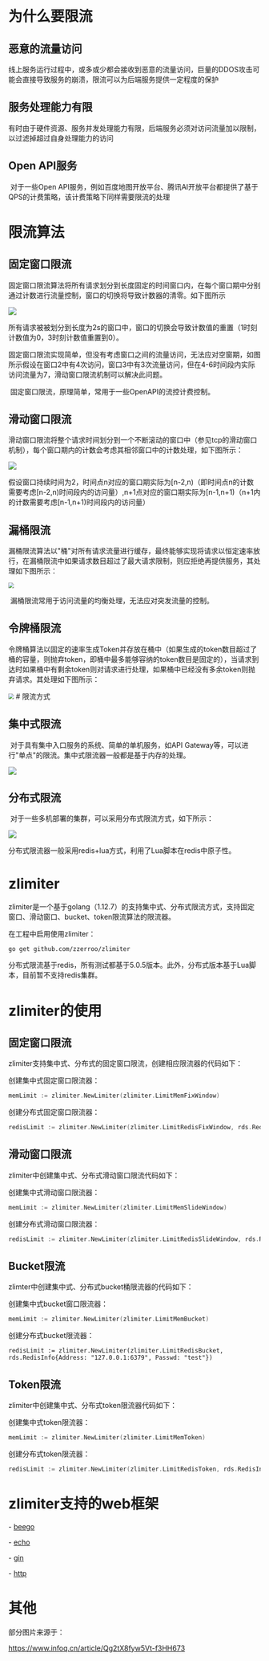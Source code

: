 # 为什么要限流

## 恶意的流量访问

​	线上服务运行过程中，或多或少都会接收到恶意的流量访问，巨量的DDOS攻击可能会直接导致服务的崩溃，限流可以为后端服务提供一定程度的保护

## 服务处理能力有限

​	有时由于硬件资源、服务并发处理能力有限，后端服务必须对访问流量加以限制，以过滤掉超过自身处理能力的访问

## Open API服务

​	对于一些Open API服务，例如百度地图开放平台、腾讯AI开放平台都提供了基于QPS的计费策略，该计费策略下同样需要限流的处理
# 限流算法

## 固定窗口限流

​	固定窗口限流算法将所有请求划分到长度固定的时间窗口内，在每个窗口期中分别通过计数进行流量控制，窗口的切换将导致计数器的清零。如下图所示

![](./fix.png)

所有请求被被划分到长度为2s的窗口中，窗口的切换会导致计数值的重置（1时刻计数值为0，3时刻计数值重置到0）。

​	固定窗口限流实现简单，但没有考虑窗口之间的流量访问，无法应对空窗期，如图所示假设在窗口2中有4次访问，窗口3中有3次流量访问，但在4-6时间段内实际访问流量为7，滑动窗口限流机制可以解决此问题。

​	固定窗口限流，原理简单，常用于一些OpenAPI的流控计费控制。

## 滑动窗口限流

​	滑动窗口限流将整个请求时间划分到一个不断滚动的窗口中（参见tcp的滑动窗口机制），每个窗口期内的计数会考虑其相邻窗口中的计数处理，如下图所示：

![](./slide.png)

​	假设窗口持续时间为2，时间点n对应的窗口期实际为[n-2,n)（即时间点n的计数需要考虑[n-2,n)时间段内的访问量）,n+1点对应的窗口期实际为[n-1,n+1)（n+1内的计数需要考虑[n-1,n+1)时间段内的访问量）

## 漏桶限流

​	漏桶限流算法以"桶"对所有请求流量进行缓存，最终能够实现将请求以恒定速率放行，在漏桶限流中如果请求数目超过了最大请求限制，则应拒绝再提供服务，其处理如下图所示：

<img src="./bucket.png" style="zoom:67%;" />


​	漏桶限流常用于访问流量的均衡处理，无法应对突发流量的控制。

## 令牌桶限流

​	令牌桶算法以固定的速率生成Token并存放在桶中（如果生成的token数目超过了桶的容量，则抛弃token，即桶中最多能够容纳的token数目是固定的），当请求到达时如果桶中有剩余token则对请求进行处理，如果桶中已经没有多余token则抛弃请求。其处理如下图所示：

<img src="./token.png" style="zoom:67%;" />
# 限流方式

## 集中式限流

​	对于具有集中入口服务的系统、简单的单机服务，如API Gateway等，可以进行"单点"的限流。集中式限流器一般都是基于内存的处理。

![](./centralized.png)

## 分布式限流

​	对于一些多机部署的集群，可以采用分布式限流方式，如下所示：

![](./distributed.png)



分布式限流器一般采用redis+lua方式，利用了Lua脚本在redis中原子性。

# zlimiter

zlimiter是一个基于golang（1.12.7）的支持集中式、分布式限流方式，支持固定窗口、滑动窗口、bucket、token限流算法的限流器。

在工程中启用使用zlimiter：

`go get github.com/zzerroo/zlimiter`

分布式限流基于redis，所有测试都基于5.0.5版本。此外，分布式版本基于Lua脚本，目前暂不支持redis集群。



# zlimiter的使用

## 固定窗口限流

zlimiter支持集中式、分布式的固定窗口限流，创建相应限流器的代码如下：

创建集中式固定窗口限流器：

```go
memLimit := zlimiter.NewLimiter(zlimiter.LimitMemFixWindow)
```

创建分布式固定窗口限流器：

```go
redisLimit := zlimiter.NewLimiter(zlimiter.LimitRedisFixWindow, rds.RedisInfo{Address: "127.0.0.1:6379", Passwd: "test"})
```

## 滑动窗口限流

zlimiter中创建集中式、分布式滑动窗口限流代码如下：

创建集中式滑动窗口限流器：

```go
memLimit := zlimiter.NewLimiter(zlimiter.LimitMemSlideWindow)
```

创建分布式滑动窗口限流器：

```go
redisLimit := zlimiter.NewLimiter(zlimiter.LimitRedisSlideWindow, rds.RedisInfo{Address: "127.0.0.1:6379", Passwd: "test"})
```

## Bucket限流

zlimter中创建集中式、分布式bucket桶限流器的代码如下：

创建集中式bucket窗口限流器：

```go
memLimit := zlimiter.NewLimiter(zlimiter.LimitMemBucket)
```

创建分布式bucket限流器：

```
redisLimit := zlimiter.NewLimiter(zlimiter.LimitRedisBucket, rds.RedisInfo{Address: "127.0.0.1:6379", Passwd: "test"})
```

## Token限流

zlimiter中创建集中式、分布式token限流器代码如下：

创建集中式token限流器：

```go
memLimit := zlimiter.NewLimiter(zlimiter.LimitMemToken)
```

创建分布式token限流器：

```go
redisLimit := zlimiter.NewLimiter(zlimiter.LimitRedisToken, rds.RedisInfo{Address: "127.0.0.1:6379", Passwd: "test"})
```

# zlimiter支持的web框架

\- [beego](./example/beego/beego.go)

\- [echo](./example/echo/echo.go)

\- [gin](./example/gin/gin.go)

\- [http](./example/http/http.go)



# 其他

部分图片来源于：

https://www.infoq.cn/article/Qg2tX8fyw5Vt-f3HH673

